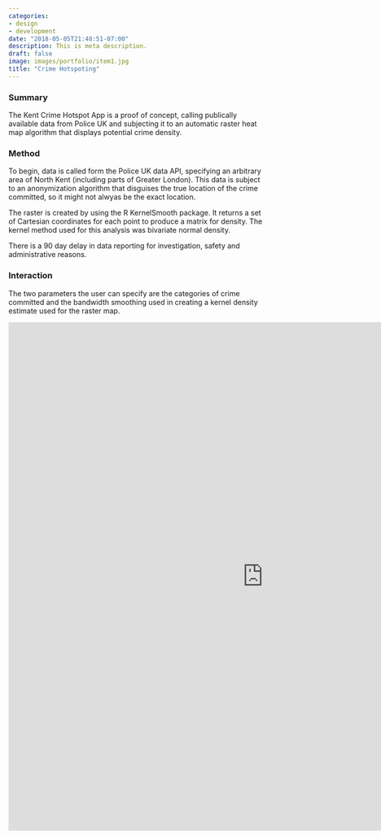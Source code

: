 ```yaml
---
categories:
- design
- development
date: "2018-05-05T21:48:51-07:00"
description: This is meta description.
draft: false
image: images/portfolio/item1.jpg
title: "Crime Hotspoting"
---
```


### Summary

The Kent Crime Hotspot App is a proof of concept, calling publically available data from Police UK and subjecting it to an automatic raster heat map algorithm that displays potential crime density.

### Method

To begin, data is called form the Police UK data API, specifying an arbitrary area of North Kent (including parts of Greater London). This data is subject to an anonymization algorithm that disguises the true location of the crime committed, so it might not alwyas be the exact location.  

The raster is created by using the R KernelSmooth package. It returns a set of Cartesian coordinates for each point to produce a matrix for density. The kernel method used for this analysis was bivariate normal density.

There is a 90 day delay in data reporting for investigation, safety and administrative reasons.

### Interaction

The two parameters the user can specify are the categories of crime committed and the bandwidth smoothing used in creating a kernel density estimate used for the raster map.


<iframe scrolling="no" frameborder="no" height=1000px width=1000px src="https://jkbapps.shinyapps.io/apps/"> </iframe>